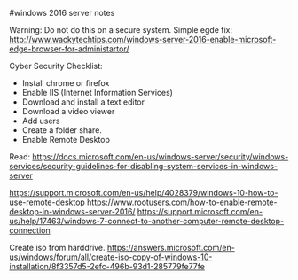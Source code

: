 #windows 2016 server notes

Warning: Do not do this on a secure system.
Simple egde fix: http://www.wackytechtips.com/windows-server-2016-enable-microsoft-edge-browser-for-administartor/


Cyber Security Checklist:
- Install chrome or firefox
- Enable IIS (Internet Information Services) 
- Download and install a text editor
- Download a video viewer
- Add users
- Create a folder share.
- Enable Remote Desktop




Read:
https://docs.microsoft.com/en-us/windows-server/security/windows-services/security-guidelines-for-disabling-system-services-in-windows-server

https://support.microsoft.com/en-us/help/4028379/windows-10-how-to-use-remote-desktop
https://www.rootusers.com/how-to-enable-remote-desktop-in-windows-server-2016/
https://support.microsoft.com/en-us/help/17463/windows-7-connect-to-another-computer-remote-desktop-connection

Create iso from harddrive.
https://answers.microsoft.com/en-us/windows/forum/all/create-iso-copy-of-windows-10-installation/8f3357d5-2efc-496b-93d1-285779fe77fe
